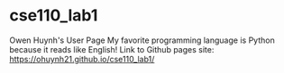 # cse110_lab1
Owen Huynh's User Page
My favorite programming language is Python because it reads like English!
Link to Github pages site: https://ohuynh21.github.io/cse110_lab1/